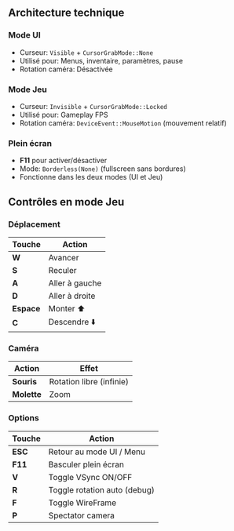 ## Architecture technique

### Mode UI
- Curseur: `Visible` + `CursorGrabMode::None`
- Utilisé pour: Menus, inventaire, paramètres, pause
- Rotation caméra: Désactivée

### Mode Jeu  
- Curseur: `Invisible` + `CursorGrabMode::Locked`
- Utilisé pour: Gameplay FPS
- Rotation caméra: `DeviceEvent::MouseMotion` (mouvement relatif)

### Plein écran
- **F11** pour activer/désactiver
- Mode: `Borderless(None)` (fullscreen sans bordures)
- Fonctionne dans les deux modes (UI et Jeu)

## Contrôles en mode Jeu

### Déplacement
| Touche | Action |
|--------|--------|
| **W** | Avancer |
| **S** | Reculer |
| **A** | Aller à gauche |
| **D** | Aller à droite |
| **Espace** | Monter ⬆️ |
| **C** | Descendre ⬇️ |

### Caméra
| Action | Effet |
|--------|-------|
| **Souris** | Rotation libre (infinie) |
| **Molette** | Zoom |

### Options
| Touche | Action |
|--------|--------|
| **ESC** | Retour au mode UI / Menu |
| **F11** | Basculer plein écran |
| **V** | Toggle VSync ON/OFF |
| **R** | Toggle rotation auto (debug) |
| **F** | Toggle WireFrame
| **P** | Spectator camera